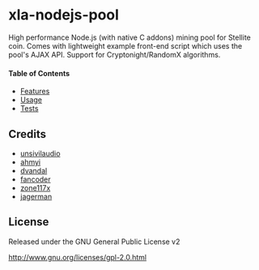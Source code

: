 # xla-nodejs-pool

High performance Node.js (with native C addons) mining pool for Stellite coin. Comes with lightweight example front-end script which uses the pool's AJAX API. Support for Cryptonight/RandomX algorithms.

#### Table of Contents

-   [Features](docs/features.md)
-   [Usage](docs/usages.md)
-   [Tests](docs/tests.md)

## Credits

-   [unsivilaudio](https://github.com/unsivilaudio/xla-nodejs-pool)
-   [ahmyi](https://github.com/ahmyi/cryptonote-stellite-pool)
-   [dvandal](https://github.com/dvandal/cryptonote-nodejs-pool)
-   [fancoder](https://github.com/fancoder/cryptonote-universal-pool)
-   [zone117x](https://github.com/zone117x/node-cryptonote-pool)
-   [jagerman](https://github.com/jagerman/node-cryptonote-pool)

## License

Released under the GNU General Public License v2

http://www.gnu.org/licenses/gpl-2.0.html
